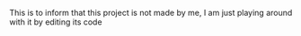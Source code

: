This is to inform that this project is not made by me, I am just playing around with it by editing its code
